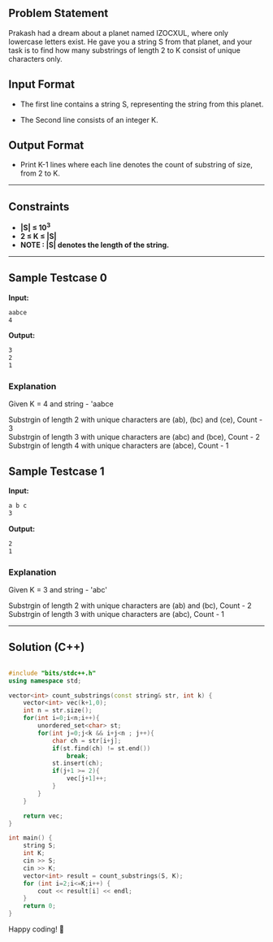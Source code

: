 ## Problem Statement

Prakash had a dream about a planet named IZOCXUL, where only lowercase letters exist. He gave you a string S from that planet, and your task is to find how many substrings of length 2 to K consist of unique characters only.

## Input Format
 
- The first line contains a string S, representing the string from this planet.

- The Second line consists of an integer K.

## Output Format

- Print K-1 lines where each line denotes the count of substring of size, from 2 to K.

---

## Constraints
- **|S| ≤ 10<sup>3</sup>**  
- **2 ≤ K ≤ |S|**  
- **NOTE : |S| denotes the length of the string.**  

---

## Sample Testcase 0

**Input:**
```bash
aabce
4
```

**Output:**
```bash
3
2
1
```

### Explanation

Given K = 4 and string - 'aabce

Substrgin of length 2 with unique characters are (ab), (bc) and (ce), Count - 3<br>
Substrgin of length 3 with unique characters are (abc) and (bce), Count - 2<br>
Substrgin of length 4 with unique characters are (abce), Count - 1

## Sample Testcase 1

**Input:**
```bash
a b c
3
```

**Output:**
```bash
2
1
```

### Explanation

Given K = 3 and string - 'abc'


Substrgin of length 2 with unique characters are (ab) and (bc), Count - 2<br>
Substrgin of length 3 with unique characters are (abc), Count - 1

---

## Solution (C++)

```cpp

#include "bits/stdc++.h"
using namespace std;

vector<int> count_substrings(const string& str, int k) {
    vector<int> vec(k+1,0);
    int n = str.size();
    for(int i=0;i<n;i++){
        unordered_set<char> st;
        for(int j=0;j<k && i+j<n ; j++){
            char ch = str[i+j];
            if(st.find(ch) != st.end())
                break;
            st.insert(ch);
            if(j+1 >= 2){
                vec[j+1]++;
            }
        }
    }

    return vec;
}

int main() {
    string S;
    int K;
    cin >> S;
    cin >> K;
    vector<int> result = count_substrings(S, K);
    for (int i=2;i<=K;i++) {
        cout << result[i] << endl;
    }
    return 0;
}

```


Happy coding! 🚀
